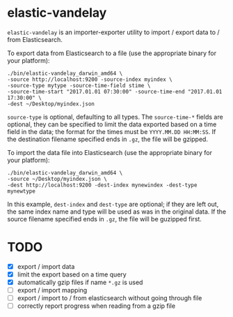 elastic-vandelay
================

`elastic-vandelay` is an importer-exporter utility to import / export data to / from Elasticsearch.

To export data from Elasticsearch to a file (use the appropriate binary for your platform):

```
./bin/elastic-vandelay_darwin_amd64 \
-source http://localhost:9200 -source-index myindex \
-source-type mytype -source-time-field stime \
-source-time-start "2017.01.01 07:30:00" -source-time-end "2017.01.01 17:30:00" \
-dest ~/Desktop/myindex.json
```

`source-type` is optional, defaulting to all types. The `source-time-*` fields are optional, they can be specified to limit the data exported based on a time field in the data; the format for the times must be `YYYY.MM.DD HH:MM:SS`. If the destination filename specified ends in `.gz`, the file will be gzipped.

To import the data file into Elasticsearch (use the appropriate binary for your platform):


```
./bin/elastic-vandelay_darwin_amd64 \
-source ~/Desktop/myindex.json \
-dest http://localhost:9200 -dest-index mynewindex -dest-type mynewtype
```

In this example, `dest-index` and `dest-type` are optional; if they are left out, the same index name and type will be used as was in the original data. If the source filename specified ends in `.gz`, the file will be guzipped first.


# TODO

- [x] export / import data
- [x] limit the export based on a time query
- [x] automatically gzip files if name `*.gz` is used
- [ ] export / import mapping
- [ ] export / import to / from elasticsearch without going through file
- [ ] correctly report progress when reading from a gzip file

